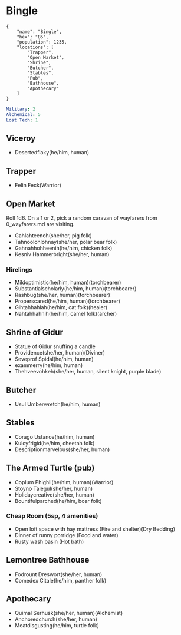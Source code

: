 # Bingle

```
{
    "name": "Bingle",
    "hex": "B5",
    "population": 1235,
    "locations": [
        "Trapper",
        "Open Market",
        "Shrine",
        "Butcher",
        "Stables",
        "Pub",
        "Bathhouse",
        "Apothecary"
    ]
}
```

```yml
Military: 2
Alchemical: 5
Lost Tech: 1
```

## Viceroy
- Desertedflaky(he/him, human)

## Trapper
- Felin Feck(Warrior)

## Open Market
Roll 1d6. On a 1 or 2, pick a random caravan of wayfarers from 0_wayfarers.md are visiting.
- Gahlahteenoh(she/her, pig folk)
- Tahnoolohlohnay(she/her, polar bear folk)
- Gahnahhohheenih(he/him, chicken folk)
- Kesniv Hammerbright(she/her, human)

### Hirelings
- Mildoptimistic(he/him, human)(torchbearer)
- Substantialscholarly(he/him, human)(torchbearer)
- Rashbug(she/her, human)(torchbearer)
- Properscared(he/him, human)(torchbearer)
- Gihtahhahlah(he/him, cat folk)(healer)
- Nahtahhahnih(he/him, camel folk)(archer)

## Shrine of Gidur
- Statue of Gidur snuffing a candle
- Providence(she/her, human)(Diviner)
- Seveprof Spidal(he/him, human)
- exammerry(he/him, human)
- Thehveevohkeh(she/her, human, silent knight, purple blade)

## Butcher
- Usul Umberwretch(he/him, human)

## Stables
- Corago Ustance(he/him, human)
- Kuicyfrigid(he/him, cheetah folk)
- Descriptionmarvelous(she/her, human)

## The Armed Turtle (pub)
- Coplum Phighli(he/him, human)(Warrior)
- Stoyno Talegul(she/her, human)
- Holidaycreative(she/her, human)
- Bountifulparched(he/him, boar folk)

### Cheap Room (5sp, 4 amenities)
- Open loft space with hay mattress (Fire and shelter)(Dry Bedding)
- Dinner of runny porridge (Food and water)
- Rusty wash basin (Hot bath)

## Lemontree Bathhouse
- Fodrount Dreswort(she/her, human)
- Comedex Citale(he/him, panther folk)

## Apothecary
- Quimal Serhusk(she/her, human)(Alchemist)
- Anchoredchurch(she/her, human)
- Meatdisgusting(he/him, turtle folk)